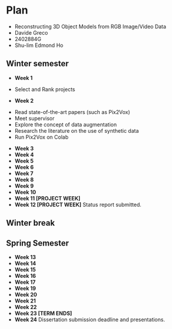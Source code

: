 # Plan

- Reconstructing 3D Object Models from RGB Image/Video Data
- Davide Greco
- 2402884G
- Shu-lim Edmond Ho

## Winter semester

- **Week 1**

* Select and Rank projects

- **Week 2**

* Read state-of-the-art papers (such as Pix2Vox)
* Meet supervisor
* Explore the concept of data augmentation
* Research the literature on the use of synthetic data
* Run Pix2Vox on Colab

- **Week 3**
- **Week 4**
- **Week 5**
- **Week 6**
- **Week 7**
- **Week 8**
- **Week 9**
- **Week 10**
- **Week 11 [PROJECT WEEK]**
- **Week 12 [PROJECT WEEK]** Status report submitted.

## Winter break

## Spring Semester

- **Week 13**
- **Week 14**
- **Week 15**
- **Week 16**
- **Week 17**
- **Week 19**
- **Week 20**
- **Week 21**
- **Week 22**
- **Week 23 [TERM ENDS]**
- **Week 24** Dissertation submission deadline and presentations.

